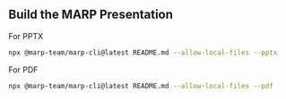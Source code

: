 ## Build the MARP Presentation

For PPTX
```sh
npx @marp-team/marp-cli@latest README.md --allow-local-files --pptx
```

For PDF
```sh
npx @marp-team/marp-cli@latest README.md --allow-local-files --pdf
```